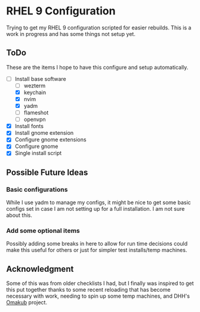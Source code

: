 # RHEL 9 Configuration

Trying to get my RHEL 9 configuration scripted for easier rebuilds. This is a
work in progress and has some things not setup yet.

## ToDo

These are the items I hope to have this configure and setup automatically.

- [ ] Install base software
  - [ ] wezterm
  - [x] keychain
  - [x] nvim
  - [x] yadm
  - [ ] flameshot
  - [ ] openvpn
- [x] Install fonts
- [x] Install gnome extension
- [x] Configure gnome extensions
- [x] Configure gnome
- [x] Single install script

## Possible Future Ideas

### Basic configurations

While I use yadm to manage my configs, it might be nice to get some basic
configs set in case I am not setting up for a full installation.  I am not sure
about this.

### Add some optional items

Possibly adding some breaks in here to allow for run time decisions could make
this useful for others or just for simpler test installs/temp machines.

## Acknowledgment

Some of this was from older checklists I had, but I finally was inspired to get
this put together thanks to some recent reloading that has become necessary
with work, needing to spin up some temp machines, and DHH's
[Omakub](https://omakub.org/) project.
